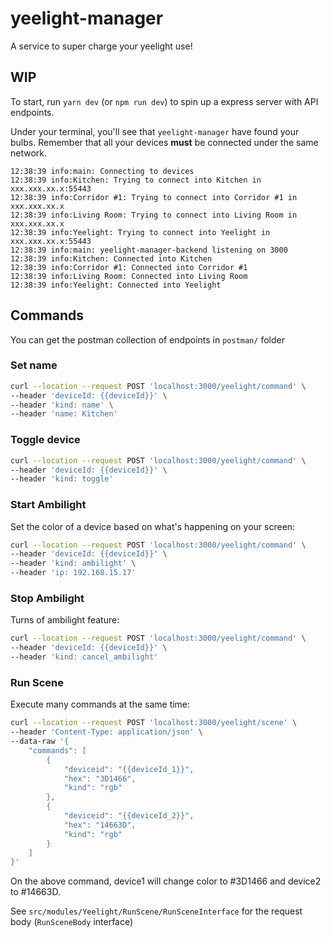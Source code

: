 # yeelight-manager

A service to super charge your yeelight use!

## WIP

To start, run `yarn dev` (or `npm run dev`) to spin up a express server with API endpoints.

Under your terminal, you'll see that `yeelight-manager` have found your bulbs. Remember that all your devices **must** be connected under the same network.

```
12:38:39 info:main: Connecting to devices
12:38:39 info:Kitchen: Trying to connect into Kitchen in xxx.xxx.xx.x:55443
12:38:39 info:Corridor #1: Trying to connect into Corridor #1 in xxx.xxx.xx.x
12:38:39 info:Living Room: Trying to connect into Living Room in xxx.xxx.xx.x
12:38:39 info:Yeelight: Trying to connect into Yeelight in xxx.xxx.xx.x:55443
12:38:39 info:main: yeelight-manager-backend listening on 3000
12:38:39 info:Kitchen: Connected into Kitchen
12:38:39 info:Corridor #1: Connected into Corridor #1
12:38:39 info:Living Room: Connected into Living Room
12:38:39 info:Yeelight: Connected into Yeelight
```

## Commands

You can get the postman collection of endpoints in `postman/` folder


### Set name
```bash
curl --location --request POST 'localhost:3000/yeelight/command' \
--header 'deviceId: {{deviceId}}' \
--header 'kind: name' \
--header 'name: Kitchen'
```
### Toggle device
```bash
curl --location --request POST 'localhost:3000/yeelight/command' \
--header 'deviceId: {{deviceId}}' \
--header 'kind: toggle'
```
### Start Ambilight
Set the color of a device based on what's happening on your screen:
```bash
curl --location --request POST 'localhost:3000/yeelight/command' \
--header 'deviceId: {{deviceId}}' \
--header 'kind: ambilight' \
--header 'ip: 192.168.15.17'
```
### Stop Ambilight
Turns of ambilight feature:
```bash
curl --location --request POST 'localhost:3000/yeelight/command' \
--header 'deviceId: {{deviceId}}' \
--header 'kind: cancel_ambilight'
```
### Run Scene
Execute many commands at the same time:
```bash
curl --location --request POST 'localhost:3000/yeelight/scene' \
--header 'Content-Type: application/json' \
--data-raw '{
    "commands": [
        {
            "deviceid": "{{deviceId_1}}",
            "hex": "3D1466",
            "kind": "rgb"
        },
        {
            "deviceid": "{{deviceId_2}}",
            "hex": "14663D",
            "kind": "rgb"
        }
    ]
}'
```
On the above command, device1 will change color to #3D1466 and device2 to #14663D.

See `src/modules/Yeelight/RunScene/RunSceneInterface` for the request body (`RunSceneBody` interface)